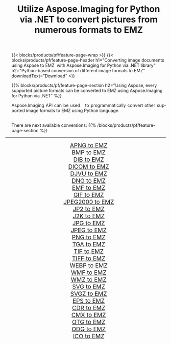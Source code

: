 ﻿---
title: Utilize Aspose.Imaging for Python via .NET to convert pictures from numerous formats to EMZ 
weight: 3920
url: /python-net/conversion/to/emz 
lang: en
langdirlevel: 2
locales: zh-hans,ja,it,ru,de,es,fr,nl,id,lt,pl,pt,vi,tr,ko,zh-hant,ar,hi,th,sv,cs,uk,he
description: You can use Aspose.Imaging for Python via .NET library to convert from a variety of formats to EMZ
---

{{< blocks/products/pf/feature-page-wrap >}}
{{< blocks/products/pf/feature-page-header h1="Converting image documents using Aspose to EMZ  with Aspose.Imaging for Python via .NET library" h2="Python-based conversion of different image formats to EMZ" downloadText="Download" >}}


{{% blocks/products/pf/feature-page-section  h2="Using Aspose, every supported picture formats can be converted to EMZ using Aspose.Imaging for Python via .NET" %}}
<p align=justify>Aspose.Imaging API can be used   to programmatically convert other supported image formats to EMZ using Python language.</p>
<br/>
There are next available conversions:
{{% /blocks/products/pf/feature-page-section %}}
<div class="container-fluid productfamilypage bg-gray">
    <div class="convertypes bg-gray agp-content section">
        <div class="container">
		<hr style="margin-left:-20px;"/>
		<div class="row other-converters" style="gap: 10px;font-size: 19px;text-align:center;">
		    <div class='col-md-2 other-converter remove-lp remove-rp'><a href="/imaging/python-net/conversion/apng-to-emz" style="padding:15px;">APNG to EMZ</a></div>
<div class='col-md-2 other-converter remove-lp remove-rp'><a href="/imaging/python-net/conversion/bmp-to-emz" style="padding:15px;">BMP to EMZ</a></div>
<div class='col-md-2 other-converter remove-lp remove-rp'><a href="/imaging/python-net/conversion/dib-to-emz" style="padding:15px;">DIB to EMZ</a></div>
<div class='col-md-2 other-converter remove-lp remove-rp'><a href="/imaging/python-net/conversion/dicom-to-emz" style="padding:15px;">DICOM to EMZ</a></div>
<div class='col-md-2 other-converter remove-lp remove-rp'><a href="/imaging/python-net/conversion/djvu-to-emz" style="padding:15px;">DJVU to EMZ</a></div>
<div class='col-md-2 other-converter remove-lp remove-rp'><a href="/imaging/python-net/conversion/dng-to-emz" style="padding:15px;">DNG to EMZ</a></div>
<div class='col-md-2 other-converter remove-lp remove-rp'><a href="/imaging/python-net/conversion/emf-to-emz" style="padding:15px;">EMF to EMZ</a></div>
<div class='col-md-2 other-converter remove-lp remove-rp'><a href="/imaging/python-net/conversion/gif-to-emz" style="padding:15px;">GIF to EMZ</a></div>
<div class='col-md-2 other-converter remove-lp remove-rp'><a href="/imaging/python-net/conversion/jpeg2000-to-emz" style="padding:15px;">JPEG2000 to EMZ</a></div>
<div class='col-md-2 other-converter remove-lp remove-rp'><a href="/imaging/python-net/conversion/jp2-to-emz" style="padding:15px;">JP2 to EMZ</a></div>
<div class='col-md-2 other-converter remove-lp remove-rp'><a href="/imaging/python-net/conversion/j2k-to-emz" style="padding:15px;">J2K to EMZ</a></div>
<div class='col-md-2 other-converter remove-lp remove-rp'><a href="/imaging/python-net/conversion/jpg-to-emz" style="padding:15px;">JPG to EMZ</a></div>
<div class='col-md-2 other-converter remove-lp remove-rp'><a href="/imaging/python-net/conversion/jpeg-to-emz" style="padding:15px;">JPEG to EMZ</a></div>
<div class='col-md-2 other-converter remove-lp remove-rp'><a href="/imaging/python-net/conversion/png-to-emz" style="padding:15px;">PNG to EMZ</a></div>
<div class='col-md-2 other-converter remove-lp remove-rp'><a href="/imaging/python-net/conversion/tga-to-emz" style="padding:15px;">TGA to EMZ</a></div>
<div class='col-md-2 other-converter remove-lp remove-rp'><a href="/imaging/python-net/conversion/tif-to-emz" style="padding:15px;">TIF to EMZ</a></div>
<div class='col-md-2 other-converter remove-lp remove-rp'><a href="/imaging/python-net/conversion/tiff-to-emz" style="padding:15px;">TIFF to EMZ</a></div>
<div class='col-md-2 other-converter remove-lp remove-rp'><a href="/imaging/python-net/conversion/webp-to-emz" style="padding:15px;">WEBP to EMZ</a></div>
<div class='col-md-2 other-converter remove-lp remove-rp'><a href="/imaging/python-net/conversion/wmf-to-emz" style="padding:15px;">WMF to EMZ</a></div>
<div class='col-md-2 other-converter remove-lp remove-rp'><a href="/imaging/python-net/conversion/wmz-to-emz" style="padding:15px;">WMZ to EMZ</a></div>
<div class='col-md-2 other-converter remove-lp remove-rp'><a href="/imaging/python-net/conversion/svg-to-emz" style="padding:15px;">SVG to EMZ</a></div>
<div class='col-md-2 other-converter remove-lp remove-rp'><a href="/imaging/python-net/conversion/svgz-to-emz" style="padding:15px;">SVGZ to EMZ</a></div>
<div class='col-md-2 other-converter remove-lp remove-rp'><a href="/imaging/python-net/conversion/eps-to-emz" style="padding:15px;">EPS to EMZ</a></div>
<div class='col-md-2 other-converter remove-lp remove-rp'><a href="/imaging/python-net/conversion/cdr-to-emz" style="padding:15px;">CDR to EMZ</a></div>
<div class='col-md-2 other-converter remove-lp remove-rp'><a href="/imaging/python-net/conversion/cmx-to-emz" style="padding:15px;">CMX to EMZ</a></div>
<div class='col-md-2 other-converter remove-lp remove-rp'><a href="/imaging/python-net/conversion/otg-to-emz" style="padding:15px;">OTG to EMZ</a></div>
<div class='col-md-2 other-converter remove-lp remove-rp'><a href="/imaging/python-net/conversion/odg-to-emz" style="padding:15px;">ODG to EMZ</a></div>
<div class='col-md-2 other-converter remove-lp remove-rp'><a href="/imaging/python-net/conversion/ico-to-emz" style="padding:15px;">ICO to EMZ</a></div>
                </div>
        </div>
    </div>
</div>
<br/>

